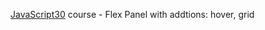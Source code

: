 [JavaScript30](https://www.youtube.com/watch?v=9eif30i26jg) course - Flex Panel
with addtions: hover, grid
